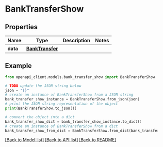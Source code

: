 # BankTransferShow


## Properties

Name | Type | Description | Notes
------------ | ------------- | ------------- | -------------
**data** | [**BankTransfer**](BankTransfer.md) |  | 

## Example

```python
from openapi_client.models.bank_transfer_show import BankTransferShow

# TODO update the JSON string below
json = "{}"
# create an instance of BankTransferShow from a JSON string
bank_transfer_show_instance = BankTransferShow.from_json(json)
# print the JSON string representation of the object
print(BankTransferShow.to_json())

# convert the object into a dict
bank_transfer_show_dict = bank_transfer_show_instance.to_dict()
# create an instance of BankTransferShow from a dict
bank_transfer_show_from_dict = BankTransferShow.from_dict(bank_transfer_show_dict)
```
[[Back to Model list]](../README.md#documentation-for-models) [[Back to API list]](../README.md#documentation-for-api-endpoints) [[Back to README]](../README.md)


